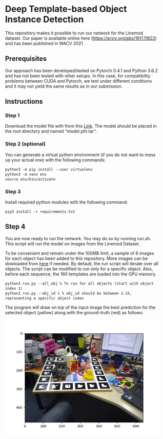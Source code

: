 # Deep Template-based Object Instance Detection

This repository makes it possible to run our network for the Linemod dataset. Our paper is available online here (https://arxiv.org/abs/1911.11822) and has been published in WACV 2021. 

## Prerequisites
Our approach has been developed/tested on Pytorch 0.4.1 and Python 3.6.2 and has not been tested with other setups. In this case, for compatibility problems between CUDA and Pytorch, we test under different conditions and it may not yield the same results as in our submission.

## Instructions

### Step 1
Download the model file with from this [Link](https://drive.google.com/file/d/1C6q2ivDPCL6H8MIA8ZInaiRUE1-V9Nr6/view?usp=sharing). The model should be placed in the root directory and named "model.pth.tar".

### Step 2 (optional)
You can generate a virtual python environment (if you do not want to mess up your actual one) with the following commands:
```
python3 -m pip install --user virtualenv
python3 -m venv env
source env/bin/activate
```

### Step 3
Install required python modules with the following command:
```
pip3 install -r requirements.txt
```

## Step 4
You are now ready to run the network. You may do so by running run.sh. This script will run the model on images from the Linemod Dataset.

To be convenient and remain under the 100MB limit, a sample of 6 images for each object has been added to this repository. More images can be dowloaded from [here](https://bop.felk.cvut.cz/datasets/) if needed. By default, the run script will iterate over all objects. The script can be modified to run only for a specific object. Also, before each sequence, the 160 templates are loaded into the GPU memory.

```
python3 run.py --all_obj % To run for all objects (start with object index 1)
python3 run.py --obj_id 1 % obj_id should be between 1-15, representing a specific object index
```

The program will draw on top of the input image the best prediction for the selected object (yellow) along with the ground-truth (red) as follows:

<img src="screenshot_obj1.png">




